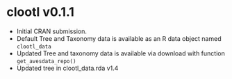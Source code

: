 # clootl v0.1.1
- Initial CRAN submission.
- Default Tree and Taxonomy data is available as an R data object named `clootl_data`
- Updated Tree and taxonomy data is available via download with function `get_avesdata_repo()`
- Updated tree in clootl_data.rda v1.4
